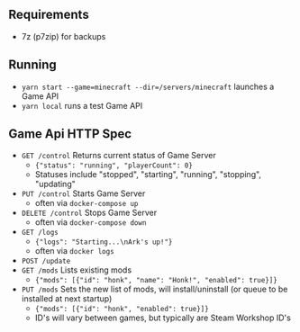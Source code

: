 ## Requirements

- 7z (p7zip) for backups

## Running

- `yarn start --game=minecraft --dir=/servers/minecraft` launches a Game API
- `yarn local` runs a test Game API

## Game Api HTTP Spec

* `GET /control`
Returns current status of Game Server
    * `{"status": "running", "playerCount": 0}`
    * Statuses include "stopped", "starting", "running", "stopping", "updating"
* `PUT /control`
Starts Game Server
    * often via `docker-compose up`
* `DELETE /control`
Stops Game Server
    * often via `docker-compose down`
* `GET /logs`
    * `{"logs": "Starting...\nArk's up!"}`
    * often via `docker logs`
* `POST /update`
* `GET /mods`
Lists existing mods
    * `{"mods": [{"id": "honk", "name": "Honk!", "enabled": true}]}`
* `PUT /mods`
Sets the new list of mods, will install/uninstall (or queue to be installed at next startup)
    * `{"mods": [{"id": "honk", "enabled": true}]}`
    * ID's will vary between games, but typically are Steam Workshop ID's

